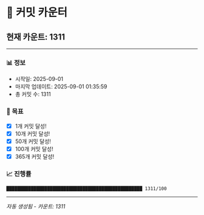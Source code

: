 # 🔢 커밋 카운터

## 현재 카운트: 1311

---

### 📊 정보
- 시작일: 2025-09-01
- 마지막 업데이트: 2025-09-01 01:35:59
- 총 커밋 수: 1311

### 🎯 목표
- [x] 1개 커밋 달성!
- [x] 10개 커밋 달성!
- [x] 50개 커밋 달성!
- [x] 100개 커밋 달성!
- [x] 365개 커밋 달성!

### 📈 진행률
```
██████████████████████████████████████████████████ 1311/100
```

---
*자동 생성됨 - 카운트: 1311*
